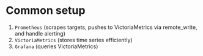 # Common setup

1. `Prometheus` (scrapes targets, pushes to VictoriaMetrics via remote_write, and handle alerting)
1. `VictoriaMetrics` (stores time series efficiently)
1. `Grafana` (queries VictoriaMetrics)
